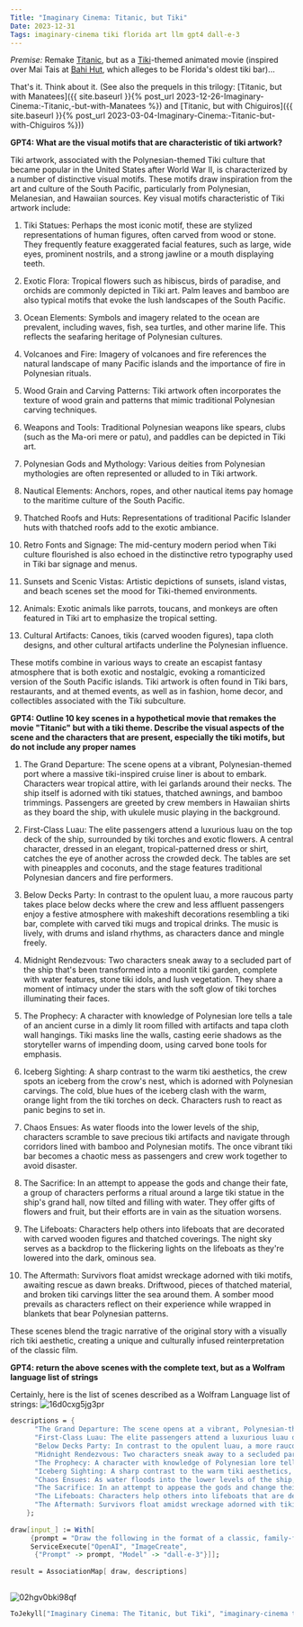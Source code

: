 ```yaml
---
Title: "Imaginary Cinema: Titanic, but Tiki"
Date: 2023-12-31
Tags: imaginary-cinema tiki florida art llm gpt4 dall-e-3
---
```


*Premise:*  Remake [Titanic]((https://en.wikipedia.org/wiki/Titanic_(1997_film))), but as a [Tiki](https://en.wikipedia.org/wiki/Tiki_culture)-themed animated movie (inspired over Mai Tais at [Bahi Hut](https://www.bahihut.com), which alleges to be Florida's oldest tiki bar)... 

That's it. Think about it. (See also the prequels in this trilogy: [Titanic, but with Manatees]({{ site.baseurl }}{% post_url 2023-12-26-Imaginary-Cinema:-Titanic,-but-with-Manatees %}) and [Titanic, but with Chiguiros]({{ site.baseurl }}{% post_url 2023-03-04-Imaginary-Cinema:-Titanic-but-with-Chiguiros %}))

**GPT4: What are the visual motifs that are characteristic of tiki artwork?**

Tiki artwork, associated with the Polynesian-themed Tiki culture that became popular in the United States after World War II, is characterized by a number of distinctive visual motifs. These motifs draw inspiration from the art and culture of the South Pacific, particularly from Polynesian, Melanesian, and Hawaiian sources. Key visual motifs characteristic of Tiki artwork include:

1. Tiki Statues: Perhaps the most iconic motif, these are stylized representations of human figures, often carved from wood or stone. They frequently feature exaggerated facial features, such as large, wide eyes, prominent nostrils, and a strong jawline or a mouth displaying teeth.

2. Exotic Flora: Tropical flowers such as hibiscus, birds of paradise, and orchids are commonly depicted in Tiki art. Palm leaves and bamboo are also typical motifs that evoke the lush landscapes of the South Pacific.

3. Ocean Elements: Symbols and imagery related to the ocean are prevalent, including waves, fish, sea turtles, and other marine life. This reflects the seafaring heritage of Polynesian cultures.

4. Volcanoes and Fire: Imagery of volcanoes and fire references the natural landscape of many Pacific islands and the importance of fire in Polynesian rituals.

5. Wood Grain and Carving Patterns: Tiki artwork often incorporates the texture of wood grain and patterns that mimic traditional Polynesian carving techniques.

6. Weapons and Tools: Traditional Polynesian weapons like spears, clubs (such as the Ma-ori mere or patu), and paddles can be depicted in Tiki art.

7. Polynesian Gods and Mythology: Various deities from Polynesian mythologies are often represented or alluded to in Tiki artwork.

8. Nautical Elements: Anchors, ropes, and other nautical items pay homage to the maritime culture of the South Pacific.

9. Thatched Roofs and Huts: Representations of traditional Pacific Islander huts with thatched roofs add to the exotic ambiance.

10. Retro Fonts and Signage: The mid-century modern period when Tiki culture flourished is also echoed in the distinctive retro typography used in Tiki bar signage and menus.

11. Sunsets and Scenic Vistas: Artistic depictions of sunsets, island vistas, and beach scenes set the mood for Tiki-themed environments.

12. Animals: Exotic animals like parrots, toucans, and monkeys are often featured in Tiki art to emphasize the tropical setting.

13. Cultural Artifacts: Canoes, tikis (carved wooden figures), tapa cloth designs, and other cultural artifacts underline the Polynesian influence.

These motifs combine in various ways to create an escapist fantasy atmosphere that is both exotic and nostalgic, evoking a romanticized version of the South Pacific islands. Tiki artwork is often found in Tiki bars, restaurants, and at themed events, as well as in fashion, home decor, and collectibles associated with the Tiki subculture.

**GPT4: Outline 10 key scenes in a hypothetical movie that remakes the movie "Titanic" but with a tiki theme.  Describe the visual aspects of the scene and the characters that are present, especially the tiki motifs, but do not include any proper names**

1. The Grand Departure: The scene opens at a vibrant, Polynesian-themed port where a massive tiki-inspired cruise liner is about to embark. Characters wear tropical attire, with lei garlands around their necks. The ship itself is adorned with tiki statues, thatched awnings, and bamboo trimmings. Passengers are greeted by crew members in Hawaiian shirts as they board the ship, with ukulele music playing in the background.

2. First-Class Luau: The elite passengers attend a luxurious luau on the top deck of the ship, surrounded by tiki torches and exotic flowers. A central character, dressed in an elegant, tropical-patterned dress or shirt, catches the eye of another across the crowded deck. The tables are set with pineapples and coconuts, and the stage features traditional Polynesian dancers and fire performers.

3. Below Decks Party: In contrast to the opulent luau, a more raucous party takes place below decks where the crew and less affluent passengers enjoy a festive atmosphere with makeshift decorations resembling a tiki bar, complete with carved tiki mugs and tropical drinks. The music is lively, with drums and island rhythms, as characters dance and mingle freely.

4. Midnight Rendezvous: Two characters sneak away to a secluded part of the ship that's been transformed into a moonlit tiki garden, complete with water features, stone tiki idols, and lush vegetation. They share a moment of intimacy under the stars with the soft glow of tiki torches illuminating their faces.

5. The Prophecy: A character with knowledge of Polynesian lore tells a tale of an ancient curse in a dimly lit room filled with artifacts and tapa cloth wall hangings. Tiki masks line the walls, casting eerie shadows as the storyteller warns of impending doom, using carved bone tools for emphasis.

6. Iceberg Sighting: A sharp contrast to the warm tiki aesthetics, the crew spots an iceberg from the crow's nest, which is adorned with Polynesian carvings. The cold, blue hues of the iceberg clash with the warm, orange light from the tiki torches on deck. Characters rush to react as panic begins to set in.

7. Chaos Ensues: As water floods into the lower levels of the ship, characters scramble to save precious tiki artifacts and navigate through corridors lined with bamboo and Polynesian motifs. The once vibrant tiki bar becomes a chaotic mess as passengers and crew work together to avoid disaster.

8. The Sacrifice: In an attempt to appease the gods and change their fate, a group of characters performs a ritual around a large tiki statue in the ship's grand hall, now tilted and filling with water. They offer gifts of flowers and fruit, but their efforts are in vain as the situation worsens.

9. The Lifeboats: Characters help others into lifeboats that are decorated with carved wooden figures and thatched coverings. The night sky serves as a backdrop to the flickering lights on the lifeboats as they're lowered into the dark, ominous sea.

10. The Aftermath: Survivors float amidst wreckage adorned with tiki motifs, awaiting rescue as dawn breaks. Driftwood, pieces of thatched material, and broken tiki carvings litter the sea around them. A somber mood prevails as characters reflect on their experience while wrapped in blankets that bear Polynesian patterns.

These scenes blend the tragic narrative of the original story with a visually rich tiki aesthetic, creating a unique and culturally infused reinterpretation of the classic film.

**GPT4: return the above scenes with the complete text, but as a Wolfram language list of strings**

Certainly, here is the list of scenes described as a Wolfram Language list of strings:
![16d0cxg5jg3pr](img/16d0cxg5jg3pr.png)

```mathematica
descriptions = {
      "The Grand Departure: The scene opens at a vibrant, Polynesian-themed port where a massive tiki-inspired cruise liner is about to embark. Characters wear tropical attire, with lei garlands around their necks. The ship itself is adorned with tiki statues, thatched awnings, and bamboo trimmings. Passengers are greeted by crew members in Hawaiian shirts as they board the ship, with ukulele music playing in the background.", 
      "First-Class Luau: The elite passengers attend a luxurious luau on the top deck of the ship, surrounded by tiki torches and exotic flowers. A central character, dressed in an elegant, tropical-patterned dress or shirt, catches the eye of another across the crowded deck. The tables are set with pineapples and coconuts, and the stage features traditional Polynesian dancers and fire performers.", 
      "Below Decks Party: In contrast to the opulent luau, a more raucous party takes place below decks where the crew and less affluent passengers enjoy a festive atmosphere with makeshift decorations resembling a tiki bar, complete with carved tiki mugs and tropical drinks. The music is lively, with drums and island rhythms, as characters dance and mingle freely.", 
      "Midnight Rendezvous: Two characters sneak away to a secluded part of the ship that's been transformed into a moonlit tiki garden, complete with water features, stone tiki idols, and lush vegetation. They share a moment of intimacy under the stars with the soft glow of tiki torches illuminating their faces.", 
      "The Prophecy: A character with knowledge of Polynesian lore tells a tale of an ancient curse in a dimly lit room filled with artifacts and tapa cloth wall hangings. Tiki masks line the walls, casting eerie shadows as the storyteller warns of impending doom, using carved bone tools for emphasis.", 
      "Iceberg Sighting: A sharp contrast to the warm tiki aesthetics, the crew spots an iceberg from the crow's nest, which is adorned with Polynesian carvings. The cold, blue hues of the iceberg clash with the warm, orange light from the tiki torches on deck. Characters rush to react as panic begins to set in.", 
      "Chaos Ensues: As water floods into the lower levels of the ship, characters scramble to save precious tiki artifacts and navigate through corridors lined with bamboo and Polynesian motifs. The once vibrant tiki bar becomes a chaotic mess as passengers and crew work together to avoid disaster.", 
      "The Sacrifice: In an attempt to appease the gods and change their fate, a group of characters performs a ritual around a large tiki statue in the ship's grand hall, now tilted and filling with water. They offer gifts of flowers and fruit, but their efforts are in vain as the situation worsens.", 
      "The Lifeboats: Characters help others into lifeboats that are decorated with carved wooden figures and thatched coverings. The night sky serves as a backdrop to the flickering lights on the lifeboats as they're lowered into the dark, ominous sea.", 
      "The Aftermath: Survivors float amidst wreckage adorned with tiki motifs, awaiting rescue as dawn breaks. Driftwood, pieces of thatched material, and broken tiki carvings litter the sea around them. A somber mood prevails as characters reflect on their experience while wrapped in blankets that bear Polynesian patterns." 
    }; 
 
draw[input_] := With[
     {prompt = "Draw the following in the format of a classic, family-friendly cartoon animation movie style.  Everything should be in a Polynesian tiki theme, characteristic of the 1950s retro theme. The scene is:\n" <> input}, 
     ServiceExecute["OpenAI", "ImageCreate", 
      {"Prompt" -> prompt, "Model" -> "dall-e-3"}]]; 
 
result = AssociationMap[ draw, descriptions] 
  
```

![02hgv0bki98qf](/blog/images/2023/12/31/02hgv0bki98qf.png)

```mathematica
ToJekyll["Imaginary Cinema: The Titanic, but Tiki", "imaginary-cinema tiki florida"]
```
